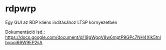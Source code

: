 rdpwrp
======

Egy GUI az RDP kliens indításához LTSP környezetben

Dokumentáció lsd.: https://docs.google.com/document/d/18gWgqV8w6mptP9GPc7NH4Xlk5tnIbypqi66W9EP2jiA

